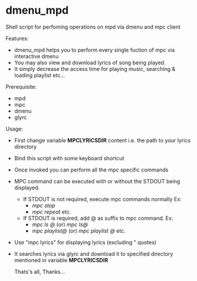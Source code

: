 # dmenu_mpd
Shell script for perfoming operations on mpd via dmenu and mpc client

Features:
* dmenu_mpd helps you to perform every single fuction of mpc via interactive dmenu
* You may also view and download lyrics of song being played.
* It simply decrease the access time for playing music, searching & loading playlist etc... 

Prerequisite:
* mpd
* mpc
* dmenu
* glyrc

Usage:
* First change variable **MPCLYRICSDIR** content i.e. the path to your lyrics directory
* Bind this script with some keyboard shortcut
* Once invoked you can perform all the mpc specific commands
* MPC command can be executed with or without the STDOUT being displayed.
     * If STDOUT is not required, execute mpc commands normally Ex:
       * *mpc stop*
       * *mpc repeat* etc.
     * If STDOUT is required, add @ as suffix to mpc command. Ex:
       * *mpc ls @* (or) *mpc ls@*
       * *mpc playlist@* (or) *mpc playlist @* etc.
* Use "mpc lyrics" for displaying lyrics (excluding " quotes)
* It searches lyrics via glyrc and download it to specified directory
   mentioned in variable **MPCLYRICSDIR**
   
   Thats's all,
   Thanks...
